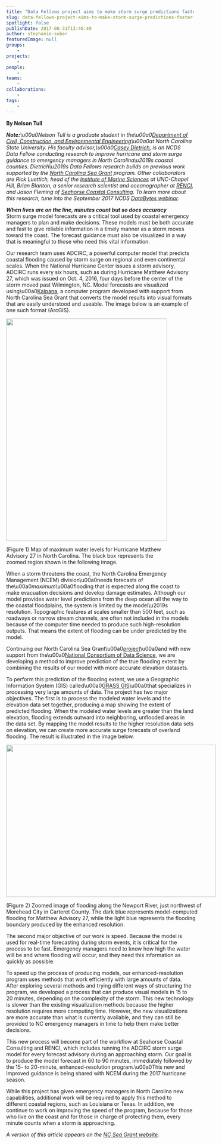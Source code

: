 ```yaml
---
title: "Data Fellows project aims to make storm surge predictions faster and more accurate"
slug: data-fellows-project-aims-to-make-storm-surge-predictions-faster-and-more-accurate
spotlight: false
publishDate: 2017-08-31T13:40:49
author: stephanie-suber
featuredImage: null
groups:
    - 
projects:
    - 
people:
    - 
teams: 
    - 
collaborations:
    - 
tags:
    - 
---
```

<p><strong>By Nelson Tull</strong></p>
<p><strong><em>Note:</em></strong><em>\u00a0Nelson Tull is a graduate student in the\u00a0</em><a href="https://www.ccee.ncsu.edu/" target="_blank" rel="noopener"><em>Department of Civil, Construction, and Environmental Engineering</em></a><em>\u00a0at North Carolina State University. His faculty advisor,\u00a0</em><a href="https://ccht.ccee.ncsu.edu/" target="_blank" rel="noopener"><em>Casey Dietrich</em></a><em>, is an NCDS Data Fellow conducting research to improve hurricane and storm surge guidance to emergency managers in North Carolina\u2019s coastal counties. Dietrich\u2019s Data Fellows research builds on previous work supported by the </em><a href="https://ncseagrant.ncsu.edu/" target="_blank" rel="noopener"><em>North Carolina Sea Grant</em></a><em> program. Other collaborators are Rick Luettich, head of the </em><a href="http://ims.unc.edu/" target="_blank" rel="noopener"><em>Institute of Marine Sciences</em></a><em> at UNC-Chapel Hill, Brian Blanton, a senior research scientist and oceanographer at </em><a href="http://www.renci.org/" target="_blank" rel="noopener"><em>RENCI</em></a><em>, and Jason Fleming of </em><a href="https://www.seahorsecoastal.com/"><em>Seahorse Coastal Consulting</em></a><em>. To learn more about this research, tune into the September 2017 NCDS </em><a href="http://datascienceconsortium.org/databytes-webinars/" target="_blank" rel="noopener"><em>DataBytes webinar</em></a><em>.</em></p>
<p><strong><em>When lives are on the line, minutes count but so does accuracy<br />
</em></strong>Storm surge model forecasts are a critical tool used by coastal emergency managers to plan and make decisions. These models must be both accurate and fast to give reliable information in a timely manner as a storm moves toward the coast. The forecast guidance must also be visualized in a way that is meaningful to those who need this vital information.<!--more--></p>
<p>Our research team uses ADCIRC, a powerful computer model that predicts coastal flooding caused by storm surge on regional and even continental scales. When the National Hurricane Center issues a storm advisory, ADCIRC runs every six hours, such as during Hurricane Matthew Advisory 27, which was issued on Oct. 4, 2016, four days before the center of the storm moved past Wilmington, NC. Model forecasts are visualized using\u00a0<a href="https://ccht.ccee.ncsu.edu/kalpana/" target="_blank" rel="noopener">Kalpana</a>, a computer program developed with support from North Carolina Sea Grant that converts the model results into visual formats that are easily understood and useable. The image below is an example of one such format (ArcGIS).</p>
<div id="attachment_3381" class="wp-caption aligncenter" style="width: 432px"><a href="http://datascienceconsortium.org/wp-content/uploads/2017/08/BlogPost_Image1.png"  rel="lightbox[roadtrip]"><img class="wp-image-3381 size-full" src="http://datascienceconsortium.org/wp-content/uploads/2017/08/BlogPost_Image1.png" alt="" width="432" height="596" /></a></p>
<p class="wp-caption-text">(Figure 1) Map of maximum water levels for Hurricane Matthew Advisory 27 in North Carolina. The black box represents the zoomed region shown in the following image.</p>
</div>
<p>When a storm threatens the coast, the North Carolina Emergency Management (NCEM) division\u00a0needs forecasts of the\u00a0<em>maximum</em>\u00a0flooding that is expected along the coast to make evacuation decisions and develop damage estimates. Although our model provides water level predictions from the deep ocean all the way to the coastal floodplains, the system is limited by the model\u2019s resolution. Topographic features at scales smaller than 500 feet, such as roadways or narrow stream channels, are often not included in the models because of the computer time needed to produce such high-resolution outputs. That means the extent of flooding can be under predicted by the model.</p>
<p>Continuing our North Carolina Sea Grant\u00a0<a href="https://ncseagrant.ncsu.edu/currents/2014/10/picture-this-developing-storm-surge-visualization/" target="_blank" rel="noopener">project</a>\u00a0and with new support from the\u00a0<a href="http://data2discovery.org/" target="_blank" rel="noopener">National Consortium of Data Science</a>, we are developing a method to improve prediction of the true flooding extent by combining the results of our model with more accurate elevation datasets.</p>
<p>To perform this prediction of the flooding extent, we use a Geographic Information System (GIS) called\u00a0<a href="https://grass.osgeo.org/" target="_blank" rel="noopener">GRASS GIS</a>\u00a0that specializes in processing very large amounts of data. The project has two major objectives. The first is to process the modeled water levels and the elevation data set together, producing a map showing the extent of predicted flooding. When the modeled water levels are greater than the land elevation, flooding extends outward into neighboring, unflooded areas in the data set. By mapping the model results to the higher resolution data sets on elevation, we can create more accurate surge forecasts of overland flooding. The result is illustrated in the image below.</p>
<div id="attachment_3382" class="wp-caption aligncenter" style="width: 563px"><a href="http://datascienceconsortium.org/wp-content/uploads/2017/08/BlogPost_Image2.png"  rel="lightbox[roadtrip]"><img class=" wp-image-3382" src="http://datascienceconsortium.org/wp-content/uploads/2017/08/BlogPost_Image2.png" alt="" width="563" height="408" /></a></p>
<p class="wp-caption-text">(Figure 2) Zoomed image of flooding along the Newport River, just northwest of Morehead City in Carteret County. The dark blue represents model-computed flooding for Matthew Advisory 27, while the light blue represents the flooding boundary produced by the enhanced resolution.</p>
</div>
<p>The second major objective of our work is speed. Because the model is used for real-time forecasting during storm events, it is critical for the process to be fast. Emergency managers need to know how high the water will be and where flooding will occur, and they need this information as quickly as possible.</p>
<p>To speed up the process of producing models, our enhanced-resolution program uses methods that work efficiently with large amounts of data. After exploring several methods and trying different ways of structuring the program, we developed a process that can produce visual models in 15 to 20 minutes, depending on the complexity of the storm. This new technology is slower than the existing visualization methods because the higher resolution requires more computing time. However, the new visualizations are more accurate than what is currently available, and they can still be provided to NC emergency managers in time to help them make better decisions.</p>
<p>This new process will become part of the workflow at Seahorse Coastal Consulting and RENCI, which includes running the ADCIRC storm surge model for every forecast advisory during an approaching storm. Our goal is to produce the model forecast in 60 to 90 minutes, immediately followed by the 15- to 20-minute, enhanced-resolution program.\u00a0This new and improved guidance is being shared with NCEM during the 2017 hurricane season.</p>
<p>While this project has given emergency managers in North Carolina new capabilities, additional work will be required to apply this method to different coastal regions, such as Louisiana or Texas. In addition, we continue to work on improving the speed of the program, because for those who live on the coast and for those in charge of protecting them, every minute counts when a storm is approaching.</p>
<p><em>A version of this article appears on the </em><a href="https://ncseagrant.ncsu.edu/currents/2017/08/fast-accurate-forecasts-of-coastal-flooding/" target="_blank" rel="noopener"><em>NC Sea Grant website</em></a><em>. </em></p>
<!-- AddThis Advanced Settings generic via filter on the_content --><!-- AddThis Share Buttons generic via filter on the_content -->
